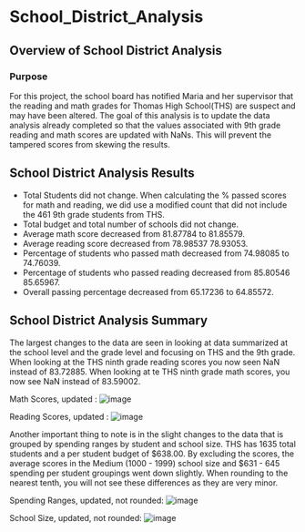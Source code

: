# School_District_Analysis

## Overview of School District Analysis

### Purpose
  For this project, the school board has notified Maria and her supervisor that the reading and math grades for Thomas High School(THS) are suspect and may have been altered. The goal of this analysis is to update the data analysis already completed so that the values associated with 9th grade reading and math scores are updated with NaNs. This will prevent the tampered scores from skewing the results. 
  
## School District Analysis Results

* Total Students did not change. When calculating the % passed scores for math and reading, we did use a modified count that did not include the 461 9th grade students from THS. 
* Total budget and total number of schools did not change. 
* Average math score decreased from 81.87784 to 81.85579.
* Average reading score decreased from 78.98537 78.93053.
* Percentage of students who passed math decreased from 74.98085 to 74.76039.
* Percentage of students who passed reading decreased from 85.80546 85.65967.
* Overall passing percentage decreased from 65.17236 to 64.85572.


## School District Analysis Summary

The largest changes to the data are seen in looking at data summarized at the school level and the grade level and focusing on THS and the 9th grade. When looking at the THS ninth grade reading scores you now seen NaN instead of 83.72885. When looking at te THS ninth grade math scores, you now see NaN instead of 83.59002.

Math Scores, updated : ![image](https://user-images.githubusercontent.com/103475613/167325317-6d81a54d-ee63-4e85-9bdf-f6aea53a4915.png)

Reading Scores, updated : 
![image](https://user-images.githubusercontent.com/103475613/167325302-292ce48d-4b9d-4e70-9e27-a6fa9f61b90e.png)

Another important thing to note is in the slight changes to the data that is grouped by spending ranges by student and school size. THS has 1635 total students and a per student budget of $638.00. By excluding the scores, the average scores in the Medium (1000 - 1999) school size and $631 - 645 spending per student groupings went down slightly. When rounding to the nearest tenth, you will not see these differences as they are very minor.

Spending Ranges, updated, not rounded:
![image](https://user-images.githubusercontent.com/103475613/167326148-9905a4b9-9ee3-4954-a045-ed3be0e46d15.png)


School Size, updated, not rounded:
![image](https://user-images.githubusercontent.com/103475613/167326157-581e0d28-afbf-496b-b6a9-e10b436ed8dc.png)



